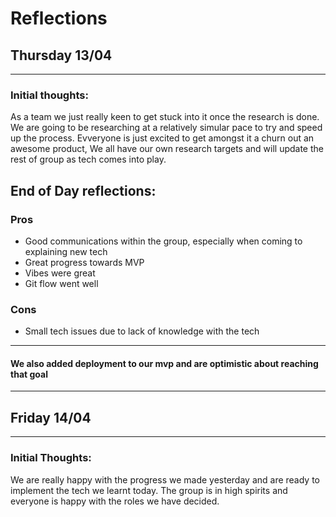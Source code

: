 # Reflections 

## Thursday 13/04

---

### Initial thoughts:
As a team we just really keen to get stuck into it once the research is done. We are going to be researching at a relatively simular pace to try and speed up the process. Evveryone is just excited to get amongst it a churn out an awesome product, We all have our own research targets and will update the rest of group as tech comes into play. 


## End of Day reflections:

### Pros

- Good communications within the group, especially when coming to explaining new tech
- Great progress towards MVP
- Vibes were great
- Git flow went well

### Cons

- Small tech issues due to lack of knowledge with the tech

---

#### We also added deployment to our mvp and are optimistic about reaching that goal 

---

## Friday 14/04

---

### Initial Thoughts:
We are really happy with the progress we made yesterday and are ready to implement the tech we learnt today. The group is in high spirits and everyone is happy with the roles we have decided. 
